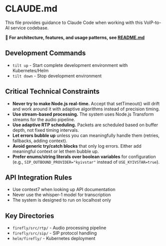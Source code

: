 # CLAUDE.md

This file provides guidance to Claude Code when working with this VoIP-to-AI service codebase.

**📖 For architecture, features, and usage patterns, see [README.md](README.md)**

## Development Commands

- `tilt up` - Start complete development environment with Kubernetes/Helm
- `tilt down` - Stop development environment

## Critical Technical Constraints

- **Never try to make Node.js real-time.** Accept that setTimeout() will drift and work around it with adaptive algorithms instead of precision timing.
- **Use stream-based processing.** The system uses Node.js Transform streams for the audio pipeline.
- **Use adaptive RTP scheduling.** Packets are scheduled based on buffer depth, not fixed timing intervals.
- **Let errors bubble up** unless you can meaningfully handle them (retries, fallbacks, adding context).
- **Avoid generic try/catch blocks** that only log errors. Either add meaningful context or let them bubble up.
- **Prefer enums/string literals over boolean variables** for configuration (e.g., `SIP_OUTBOUND_PROVIDER="kyivstar"` instead of `USE_KYIVSTAR=true`).

## API Integration Rules

- Use context7 when looking up API documentation
- Never use the whisper-1 model for transcription
- The system is designed to run on localhost only

## Key Directories

- `firefly/src/rtp/` - Audio processing pipeline
- `firefly/src/sip/` - SIP protocol handling
- `helm/firefly/` - Kubernetes deployment